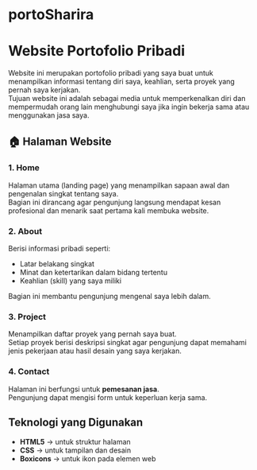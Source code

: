 # portoSharira

# Website Portofolio Pribadi

Website ini merupakan portofolio pribadi yang saya buat untuk menampilkan informasi tentang diri saya, keahlian, serta proyek yang pernah saya kerjakan.  
Tujuan website ini adalah sebagai media untuk memperkenalkan diri dan mempermudah orang lain menghubungi saya jika ingin bekerja sama atau menggunakan jasa saya.

## 🏠 Halaman Website

### 1. **Home**
Halaman utama (landing page) yang menampilkan sapaan awal dan pengenalan singkat tentang saya.  
Bagian ini dirancang agar pengunjung langsung mendapat kesan profesional dan menarik saat pertama kali membuka website.

### 2. **About**
Berisi informasi pribadi seperti:
- Latar belakang singkat  
- Minat dan ketertarikan dalam bidang tertentu  
- Keahlian (skill) yang saya miliki  

Bagian ini membantu pengunjung mengenal saya lebih dalam.

### 3. **Project**
Menampilkan daftar proyek yang pernah saya buat.  
Setiap proyek berisi deskripsi singkat agar pengunjung dapat memahami jenis pekerjaan atau hasil desain yang saya kerjakan.

### 4. **Contact**
Halaman ini berfungsi untuk **pemesanan jasa**.  
Pengunjung dapat mengisi form untuk keperluan kerja sama.

## Teknologi yang Digunakan
- **HTML5** → untuk struktur halaman  
- **CSS** → untuk tampilan dan desain  
- **Boxicons** → untuk ikon pada elemen web  
